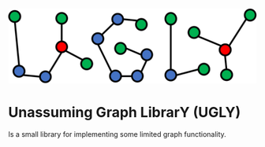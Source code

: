 ![UGLYLOGO](docs/images/LOGO.svg)

# Unassuming Graph LibrarY (UGLY)

Is a small library for implementing some limited graph functionality. 

